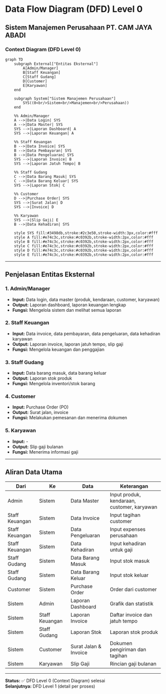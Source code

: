 # Data Flow Diagram (DFD) Level 0
## Sistem Manajemen Perusahaan PT. CAM JAYA ABADI

### Context Diagram (DFD Level 0)

```mermaid
graph TD
    subgraph External["Entitas Eksternal"]
        A[Admin/Manager]
        B[Staff Keuangan]
        C[Staff Gudang]
        D[Customer]
        E[Karyawan]
    end
    
    subgraph System["Sistem Manajemen Perusahaan"]
        SYS((0<br/>Sistem<br/>Manajemen<br/>Perusahaan))
    end
    
    %% Admin/Manager
    A -->|Data Login| SYS
    A -->|Data Master| SYS
    SYS -->|Laporan Dashboard| A
    SYS -->|Laporan Keuangan| A
    
    %% Staff Keuangan
    B -->|Data Invoice| SYS
    B -->|Data Pembayaran| SYS
    B -->|Data Pengeluaran| SYS
    SYS -->|Laporan Invoice| B
    SYS -->|Laporan Jatuh Tempo| B
    
    %% Staff Gudang
    C -->|Data Barang Masuk| SYS
    C -->|Data Barang Keluar| SYS
    SYS -->|Laporan Stok| C
    
    %% Customer
    D -->|Purchase Order| SYS
    SYS -->|Surat Jalan| D
    SYS -->|Invoice| D
    
    %% Karyawan
    SYS -->|Slip Gaji| E
    B -->|Data Kehadiran| SYS
    
    style SYS fill:#3498db,stroke:#2c3e50,stroke-width:3px,color:#fff
    style A fill:#e74c3c,stroke:#c0392b,stroke-width:2px,color:#fff
    style B fill:#e74c3c,stroke:#c0392b,stroke-width:2px,color:#fff
    style C fill:#e74c3c,stroke:#c0392b,stroke-width:2px,color:#fff
    style D fill:#e74c3c,stroke:#c0392b,stroke-width:2px,color:#fff
    style E fill:#e74c3c,stroke:#c0392b,stroke-width:2px,color:#fff
```

---

## Penjelasan Entitas Eksternal

### 1. **Admin/Manager**
   - **Input:** Data login, data master (produk, kendaraan, customer, karyawan)
   - **Output:** Laporan dashboard, laporan keuangan lengkap
   - **Fungsi:** Mengelola sistem dan melihat semua laporan

### 2. **Staff Keuangan**
   - **Input:** Data invoice, data pembayaran, data pengeluaran, data kehadiran karyawan
   - **Output:** Laporan invoice, laporan jatuh tempo, slip gaji
   - **Fungsi:** Mengelola keuangan dan penggajian

### 3. **Staff Gudang**
   - **Input:** Data barang masuk, data barang keluar
   - **Output:** Laporan stok produk
   - **Fungsi:** Mengelola inventori/stok barang

### 4. **Customer**
   - **Input:** Purchase Order (PO)
   - **Output:** Surat jalan, invoice
   - **Fungsi:** Melakukan pemesanan dan menerima dokumen

### 5. **Karyawan**
   - **Input:** -
   - **Output:** Slip gaji bulanan
   - **Fungsi:** Menerima informasi gaji

---

## Aliran Data Utama

| Dari | Ke | Data | Keterangan |
|------|-----|------|------------|
| Admin | Sistem | Data Master | Input produk, kendaraan, customer, karyawan |
| Staff Keuangan | Sistem | Data Invoice | Input tagihan customer |
| Staff Keuangan | Sistem | Data Pengeluaran | Input expenses perusahaan |
| Staff Keuangan | Sistem | Data Kehadiran | Input kehadiran untuk gaji |
| Staff Gudang | Sistem | Data Barang Masuk | Input stok masuk |
| Staff Gudang | Sistem | Data Barang Keluar | Input stok keluar |
| Customer | Sistem | Purchase Order | Order dari customer |
| Sistem | Admin | Laporan Dashboard | Grafik dan statistik |
| Sistem | Staff Keuangan | Laporan Invoice | Daftar invoice dan jatuh tempo |
| Sistem | Staff Gudang | Laporan Stok | Laporan stok produk |
| Sistem | Customer | Surat Jalan & Invoice | Dokumen pengiriman dan tagihan |
| Sistem | Karyawan | Slip Gaji | Rincian gaji bulanan |

---

**Status:** ✅ DFD Level 0 (Context Diagram) selesai  
**Selanjutnya:** DFD Level 1 (detail per proses)
